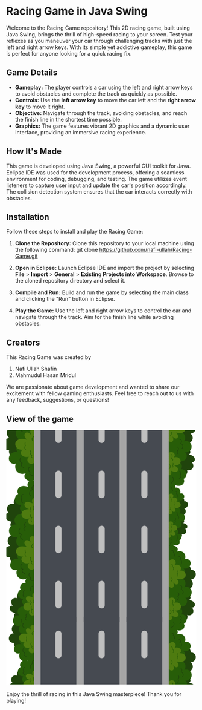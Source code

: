 # Racing Game in Java Swing

Welcome to the Racing Game repository! This 2D racing game, built using Java Swing, brings the thrill of high-speed racing to your screen. 
Test your reflexes as you maneuver your car through challenging tracks with just the left and right arrow keys. 
With its simple yet addictive gameplay, this game is perfect for anyone looking for a quick racing fix.

## Game Details

- **Gameplay:** The player controls a car using the left and right arrow keys to avoid obstacles and complete the track as quickly as possible.
- **Controls:** Use the **left arrow key** to move the car left and the **right arrow key** to move it right.
- **Objective:** Navigate through the track, avoiding obstacles, and reach the finish line in the shortest time possible.
- **Graphics:** The game features vibrant 2D graphics and a dynamic user interface, providing an immersive racing experience.

## How It's Made

This game is developed using Java Swing, a powerful GUI toolkit for Java. 
Eclipse IDE was used for the development process, offering a seamless environment for coding, debugging, and testing. 
The game utilizes event listeners to capture user input and update the car's position accordingly. 
The collision detection system ensures that the car interacts correctly with obstacles.

## Installation

Follow these steps to install and play the Racing Game:

1. **Clone the Repository:** Clone this repository to your local machine using the following command:
git clone https://github.com/nafi-ullah/Racing-Game.git


2. **Open in Eclipse:** Launch Eclipse IDE and import the project by selecting **File** > **Import** > **General** > **Existing Projects into Workspace**. Browse to the cloned repository directory and select it.

3. **Compile and Run:** Build and run the game by selecting the main class and clicking the "Run" button in Eclipse.

4. **Play the Game:** Use the left and right arrow keys to control the car and navigate through the track. Aim for the finish line while avoiding obstacles.

## Creators

This Racing Game was created by 
1. Nafi Ullah Shafin
2. Mahmudul Hasan Mridul
   
We are passionate about game development and wanted to share our excitement with fellow gaming enthusiasts. 
Feel free to reach out to us with any feedback, suggestions, or questions!

## View of the game
![Game Window 1](resources/images/backgif.gif)


Enjoy the thrill of racing in this Java Swing masterpiece! Thank you for playing!
